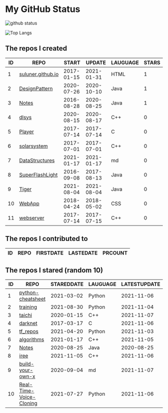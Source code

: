 # My GitHub Status

<img src="https://github-readme-stats-1.yihong0618.vercel.app/api?username=ThaddeusJiang&show_icons=true&&&hide_title=true&count_private=true" alt="github status" />

![Top Langs](https://github-readme-stats-1.yihong0618.vercel.app/api/top-langs/?username=ThaddeusJiang&layout=compact)

<!--START_SECTION:my_github-->
## The repos I created
| ID |                               REPO                                |   START    |   UPDATE   | LAUGUAGE | STARS |
|----|-------------------------------------------------------------------|------------|------------|----------|-------|
|  1 | [suluner.github.io](https://github.com/suluner/suluner.github.io) | 2017-01-15 | 2021-01-31 | HTML     |     1 |
|  2 | [DesignPattern](https://github.com/suluner/DesignPattern)         | 2020-07-26 | 2020-10-10 | Java     |     1 |
|  3 | [Notes](https://github.com/suluner/Notes)                         | 2016-08-28 | 2020-08-25 | Java     |     1 |
|  4 | [dlsys](https://github.com/suluner/dlsys)                         | 2020-08-15 | 2020-08-17 | C++      |     0 |
|  5 | [Player](https://github.com/suluner/Player)                       | 2017-07-14 | 2017-07-14 | C        |     0 |
|  6 | [solarsystem](https://github.com/suluner/solarsystem)             | 2017-07-01 | 2017-07-01 | C++      |     0 |
|  7 | [DataStructures](https://github.com/suluner/DataStructures)       | 2021-01-17 | 2021-01-17 | md       |     0 |
|  8 | [SuperFlashLight](https://github.com/suluner/SuperFlashLight)     | 2016-09-08 | 2017-08-13 | Java     |     0 |
|  9 | [Tiger](https://github.com/suluner/Tiger)                         | 2021-08-04 | 2021-08-04 | Java     |     0 |
| 10 | [WebApp](https://github.com/suluner/WebApp)                       | 2018-04-24 | 2018-05-02 | CSS      |     0 |
| 11 | [webserver](https://github.com/suluner/webserver)                 | 2017-07-14 | 2017-07-15 | C++      |     0 |

## The repos I contributed to
| ID | REPO | FIRSTDATE | LASTEDATE | PRCOUNT |
|----|------|-----------|-----------|---------|

## The repos I stared (random 10)
| ID |                                      REPO                                       | STAREDDATE | LAUGUAGE | LATESTUPDATE |
|----|---------------------------------------------------------------------------------|------------|----------|--------------|
|  1 | [python-cheatsheet](https://github.com/gto76/python-cheatsheet)                 | 2021-03-02 | Python   | 2021-11-06   |
|  2 | [training](https://github.com/mlcommons/training)                               | 2021-08-30 | Python   | 2021-11-04   |
|  3 | [taichi](https://github.com/taichi-dev/taichi)                                  | 2020-01-15 | C++      | 2021-11-07   |
|  4 | [darknet](https://github.com/pjreddie/darknet)                                  | 2017-03-17 | C        | 2021-11-06   |
|  5 | [tf_repos](https://github.com/lambdaji/tf_repos)                                | 2021-04-20 | Python   | 2021-11-03   |
|  6 | [algorithms](https://github.com/xtaci/algorithms)                               | 2021-01-17 | C++      | 2021-11-05   |
|  7 | [Notes](https://github.com/suluner/Notes)                                       | 2020-08-25 | Java     | 2020-08-25   |
|  8 | [iree](https://github.com/google/iree)                                          | 2021-11-05 | C++      | 2021-11-06   |
|  9 | [build-your-own-x](https://github.com/danistefanovic/build-your-own-x)          | 2020-09-04 | md       | 2021-11-07   |
| 10 | [Real-Time-Voice-Cloning](https://github.com/CorentinJ/Real-Time-Voice-Cloning) | 2021-07-27 | Python   | 2021-11-06   |

<!--END_SECTION:my_github-->